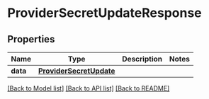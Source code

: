 # ProviderSecretUpdateResponse

## Properties
Name | Type | Description | Notes
------------ | ------------- | ------------- | -------------
**data** | [**ProviderSecretUpdate**](ProviderSecretUpdate.md) |  | 

[[Back to Model list]](../README.md#documentation-for-models) [[Back to API list]](../README.md#documentation-for-api-endpoints) [[Back to README]](../README.md)

